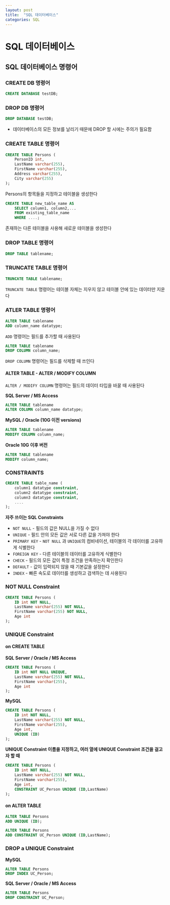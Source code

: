 ```yaml
---
layout: post
title:  "SQL 데이터베이스"
categories: SQL
---
```


# SQL 데이터베이스

## SQL 데이터베이스 명령어

### CREATE DB 명령어

```sql
CREATE DATABASE testDB;
```

### DROP DB 명령어

```sql
DROP DATABASE testDB;
```

* 데이터베이스의 모든 정보를 날리기 때문에 DROP 할 시에는 주의가 필요함

### CREATE TABLE 명령어

```sql
CREATE TABLE Persons (
    PersonID int,
    LastName varchar(255),
    FirstName varchar(255),
    Address varchar(255),
    City varchar(255) 
);
```

Persons의 항목들을 지정하고 테이블을 생성한다

```sql
CREATE TABLE new_table_name AS
    SELECT column1, column2,...
    FROM existing_table_name
    WHERE ....;
```

존재하는 다른 테이블을 사용해 새로운 테이블을 생성한다

### DROP TABLE 명령어

```sql
DROP TABLE tablename;
```

### TRUNCATE TABLE 	명령어

```sql
TRUNCATE TABLE tablename;
```

`TRUNCATE TABLE` 명령어는 테이블 자체는 지우지 않고 테이블 안에 있는 데이터만 지운다

### ATLER TABLE 명령어

```sql
ALTER TABLE tablename
ADD column_name datatype;
```

`ADD` 명령어는 필드를 추가할 때 사용된다

```sql
ALTER TABLE tablename
DROP COLUMN column_name;
```

`DROP COLUMN` 명령어는 필드를 삭제할 때 쓰인다

#### ALTER TABLE - ALTER / MODIFY COLUMN

`ALTER / MODIFY COLUMN` 명령어는 필드의 데이터 타입을 바꿀 때 사용된다

**SQL Server / MS Access**

```sql
ALTER TABLE tablename
ALTER COLUMN column_name datatype;
```

**MySQL / Oracle (10G 이전 versions)**

```sql
ALTER TABLE tablename
MODIFY COLUMN column_name;
```

**Oracle 10G 이후 버전**

```sql
ALTER TABLE tablename
MODIFY column_name;
```

### CONSTRAINTS

```sql
CREATE TABLE table_name (
    column1 datatype constraint,
    column2 datatype constraint,
    column3 datatype constraint,
    ....
);
```

**자주 쓰이는 SQL Constraints**

* `NOT NULL` - 필드의 값은 NULL을 가질 수 없다
* `UNIQUE` - 필드 안의 모든 값은 서로 다른 값을 가져야 한다
* `PRIMARY KEY` - `NOT NULL` 과  `UNIQUE`의 컴비네이션, 테이블의 각 데이터를 고유하게 식별한다
* `FOREIGN KEY` - 다른 테이블의 데이터를 고유하게 식별한다
* `CHECK` - 필드의 모든 값이 특정 조건을 만족하는지 확인한다
* `DEFAULT` - 값이 입력되지 않을 때 기본값을 설정한다
* `INDEX` - 빠른 속도로 데이터를 생성하고 검색하는 데 사용된다

### NOT NULL Constraint

```sql
CREATE TABLE Persons (
    ID int NOT NULL,
    LastName varchar(255) NOT NULL,
    FirstName varchar(255) NOT NULL,
    Age int
);
```

### UNIQUE Constraint


#### on CREATE TABLE

**SQL Server / Oracle / MS Access**

```sql
CREATE TABLE Persons (
    ID int NOT NULL UNIQUE,
    LastName varchar(255) NOT NULL,
    FirstName varchar(255),
    Age int
);
```

**MySQL**

```sql
CREATE TABLE Persons (
    ID int NOT NULL,
    LastName varchar(255) NOT NULL,
    FirstName varchar(255),
    Age int,
    UNIQUE (ID)
);
```

**UNIQUE Constraint 이름을 지정하고, 여러 열에 UNIQUE Constraint 조건을 걸고자 할 때**

```sql
CREATE TABLE Persons (
    ID int NOT NULL,
    LastName varchar(255) NOT NULL,
    FirstName varchar(255),
    Age int,
    CONSTRAINT UC_Person UNIQUE (ID,LastName)
);
```

#### on ALTER TABLE

```sql
ALTER TABLE Persons
ADD UNIQUE (ID);
```

```sql
ALTER TABLE Persons
ADD CONSTRAINT UC_Person UNIQUE (ID,LastName);
```

### DROP a UNIQUE Constraint

**MySQL**

```sql
ALTER TABLE Persons
DROP INDEX UC_Person;
```

**SQL Server / Oracle / MS Access**

```sql
ALTER TABLE Persons
DROP CONSTRAINT UC_Person;
```

